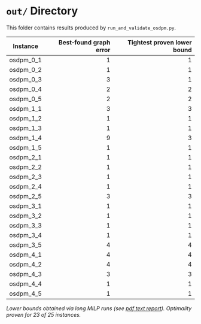 # `out/` Directory

This folder contains results produced by `run_and_validate_osdpm.py`.

| Instance    | Best‑found graph error | Tightest proven lower bound |
|-------------|------------------------:|------------------------:|
| osdpm_0_1   | 1                       | 1                       |
| osdpm_0_2   | 1                       | 1                       |
| osdpm_0_3   | 3                       | 1                       |
| osdpm_0_4   | 2                       | 2                       |
| osdpm_0_5   | 2                       | 2                       |
| osdpm_1_1   | 3                       | 3                       |
| osdpm_1_2   | 1                       | 1                       |
| osdpm_1_3   | 1                       | 1                       |
| osdpm_1_4   | 9                       | 3                       |
| osdpm_1_5   | 1                       | 1                       |
| osdpm_2_1   | 1                       | 1                       |
| osdpm_2_2   | 1                       | 1                       |
| osdpm_2_3   | 1                       | 1                       |
| osdpm_2_4   | 1                       | 1                       |
| osdpm_2_5   | 3                       | 3                       |
| osdpm_3_1   | 1                       | 1                       |
| osdpm_3_2   | 1                       | 1                       |
| osdpm_3_3   | 1                       | 1                       |
| osdpm_3_4   | 1                       | 1                       |
| osdpm_3_5   | 4                       | 4                       |
| osdpm_4_1   | 4                       | 4                       |
| osdpm_4_2   | 4                       | 4                       |
| osdpm_4_3   | 3                       | 3                       |
| osdpm_4_4   | 1                       | 1                       |
| osdpm_4_5   | 1                       | 1                       |

_Lower bounds obtained via long MILP runs (see [pdf text report](https://github.com/alukrogi/graph-optimization/blob/main/text_report/ijcai25.pdf)). Optimality proven for 23 of 25 instances._  
